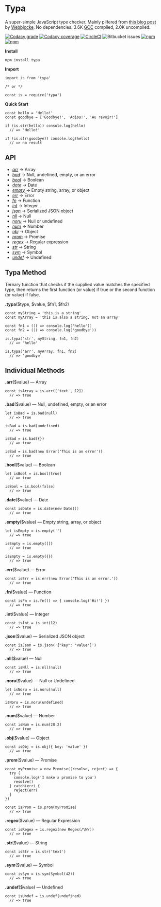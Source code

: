 # Typa

A super-simple JavaScript type checker. Mainly pilfered from [this blog post](https://www.webbjocke.com/javascript-check-data-types/) by [Webbjocke](https://github.com/webbjocke). No dependencies. 3.6K [GCC](https://github.com/google/closure-compiler-js) compiled, 2.0K uncompiled.

[![Codacy grade](https://img.shields.io/codacy/grade/c14912365bf14b74a778862a50d72860.svg)](https://www.codacy.com/app/Self_Agency/typa?utm_source=github.com&utm_medium=referral&utm_content=selfagency/typa&utm_campaign=Badge_Grade) [![Codacy coverage](https://img.shields.io/codacy/coverage/c14912365bf14b74a778862a50d72860.svg)](https://www.codacy.com/app/Self_Agency/typa?utm_source=github.com&utm_medium=referral&utm_content=selfagency/typa&utm_campaign=Badge_Coverage) [![CircleCI](https://circleci.com/bb/selfagencyllc/typa/tree/master.svg?style=svg)](https://circleci.com/bb/selfagencyllc/typa/tree/master) ![Bitbucket issues](https://img.shields.io/bitbucket/issues/selfagencyllc/typa.svg) [![npm](https://img.shields.io/npm/dt/typa.svg)](https://www.npmjs.com/package/typa) [![npm](https://img.shields.io/npm/v/typa.svg)](https://www.npmjs.com/package/typa)

**Install**

```
npm install typa
```

**Import**

```
import is from 'typa'

/* or */

const is = require('typa')
```

**Quick Start**

```
const hello = 'Hello!'
const goodbye = ['Goodbye!', 'Adios!', 'Au revoir!']

if (is.str(hello)) console.log(hello)
  // => 'Hello!'

if (is.str(goodbye)) console.log(hello)
  // => no result
```

## API

* <a href="#array">_arr_</a> → Array
* <a href="#bad">_bad_</a> → Null, undefined, empty, or an error
* <a href="#boolean">_bool_</a> → Boolean
* <a href="#date">_date_</a> → Date
* <a href="#empty">_empty_</a> → Empty string, array, or object
* <a href="#error">_err_</a> → Error
* <a href="#function">_fn_</a> → Function
* <a href="#integer">_int_</a> → Integer
* <a href="#json">_json_</a> → Serialized JSON object
* <a href="#null">_nll_</a> → Null
* <a href="#noru">_noru_</a> → Null or undefined
* <a href="#number">_num_</a> → Number
* <a href="#object">_obj_</a> → Object
* <a href="#promise">_prom_</a> → Promise
* <a href="#regex">_regex_</a> → Regular expression
* <a href="#string">_str_</a> → String
* <a href="#symbol">_sym_</a> → Symbol
* <a href="#undefined">_undef_</a> → Undefined

## Typa Method

Ternary function that checks if the supplied value matches the specified type, then returns the first function (or value) if true or the second function (or value) if false.

**.typa**($type, $value, $fn1, $fn2)

```
const myString = 'this is a string'
const myArray = 'this is also a string, not an array'

const fn1 = (() => console.log('hello'))
const fn2 = (() => console.log('goodbye'))

is.typa('str', myString, fn1, fn2)
  // => 'hello'

is.typa('arr', myArray, fn1, fn2)
  // => 'goodbye'
```

## Individual Methods

<a name="array"></a>**.arr**($value) — Array

```
const isArray = is.arr(['text', 12])
  // => true
```

<a name="bad"></a>**.bad**($value) — Null, undefined, empty, or an error

```
let isBad = is.bad(null)
  // => true

isBad = is.bad(undefined)
  // => true

isBad = is.bad({})
  // => true

isBad = is.bad(new Error('This is an error'))
  // => true
```

<a name="boolean"></a>**.bool**($value) — Boolean

```
let isBool = is.bool(true)
  // => true

isBool = is.bool(false)
  // => true
```

<a name="date"></a>**.date**($value) — Date

```
const isDate = is.date(new Date())
  // => true
```

<a name="empty"></a>**.empty**($value) — Empty string, array, or object

```
let isEmpty = is.empty('')
  // => true

isEmpty = is.empty([])
  // => true

isEmpty = is.empty({})
  // => true
```

<a name="error"></a>**.err**($value) — Error

```
const isErr = is.err(new Error('This is an error.'))
  // => true
```

<a name="function"></a>**.fn**($value) — Function

```
const isFn = is.fn(() => { console.log('Hi!') })
  // => true
```

<a name="integer"></a>**.int**($value) — Integer

```
const isInt = is.int(12)
  // => true
```

<a name="json"></a>**.json**($value) — Serialized JSON object

```
const isJson = is.json('{"key": "value"}')
  // => true
```

<a name="null"></a>**.nll**($value) — Null

```
const isNll = is.nll(null)
  // => true
```

<a name="noru"></a>**.noru**($value) — Null or Undefined

```
let isNoru = is.noru(null)
  // => true

isNoru = is.noru(undefined)
  // => true
```

<a name="number"></a>**.num**($value) — Number

```
const isNum = is.num(28.2)
  // => true
```

<a name="object"></a>**.obj**($value) — Object

```
const isObj = is.obj({ key: 'value' })
  // => true
```

<a name="promise"></a>**.prom**($value) — Promise

```
const myPromise = new Promise((resolve, reject) => {
  try {
    console.log('I make a promise to you')
    resolve()
  } catch(err) {
    reject(err)
  }
})

const isProm = is.prom(myPromise)
  // => true
```

<a name="regex"></a>**.regex**($value) — Regular Expression

```
const isRegex = is.regex(new Regex(/\W/))
  // => true
```

<a name="string"></a>**.str**($value) — String

```
const isStr = is.str('text')
  // => true
```

<a name="symbol"></a>**.sym**($value) — Symbol

```
const isSym = is.sym(Symbol(42))
  // => true
```

<a name="undefined"></a>**.undef**($value) — Undefined

```
const isUndef = is.undef(undefined)
  // => true
```
